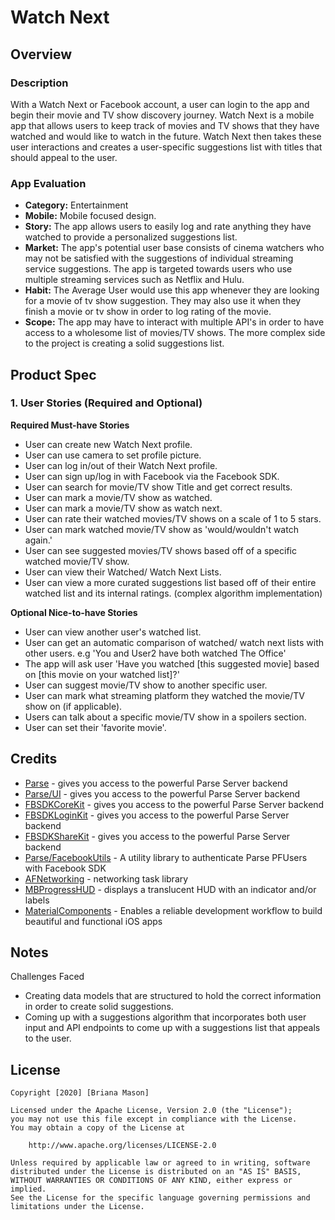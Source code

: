 

# Watch Next


## Overview
### Description

With a Watch Next or Facebook account, a user can login to the app and begin their movie and TV show discovery journey. Watch Next is a mobile app that allows users to keep track of movies and TV shows that they have watched and would like to watch in the future. Watch Next then takes these user interactions and creates a user-specific suggestions list with titles that should appeal to the user.


### App Evaluation

- **Category:** Entertainment 
- **Mobile:** Mobile focused design. 
- **Story:** The app allows users to easily log and rate anything they have watched to provide a personalized suggestions list.
- **Market:** The app's potential user base consists of cinema watchers who may not be satisfied with the suggestions of individual streaming service suggestions. The app is targeted towards users who use multiple streaming services such as Netflix and Hulu.
- **Habit:** The Average User would use this app whenever they are looking for a movie of tv show suggestion. They may also use it when they finish a movie or tv show in order to log rating of the movie.
- **Scope:** The app may have to interact with multiple API's in order to have access to a wholesome list of movies/TV shows. The more complex side to the project is creating a solid suggestions list. 

## Product Spec

### 1. User Stories (Required and Optional)

**Required Must-have Stories**

* User can create new Watch Next profile.
* User can use camera to set profile picture.
* User can log in/out of their Watch Next profile.
* User can sign up/log in with Facebook via the Facebook SDK.
* User can search for movie/TV show Title and get correct results.
* User can mark a movie/TV show as watched.
* User can mark a movie/TV show as watch next.
* User can rate their watched movies/TV shows on a scale of 1 to 5 stars.
* User can mark watched movie/TV show as 'would/wouldn't watch again.'
* User can see suggested movies/TV shows based off of a specific watched movie/TV show.
* User can view their Watched/ Watch Next Lists.
* User can view a more curated suggestions list based off of their entire watched list and its internal ratings. (complex algorithm implementation)


**Optional Nice-to-have Stories**

* User can view another user's watched list. 
* User can get an automatic comparison of watched/ watch next lists with other users. e.g 'You and User2 have both watched The Office'
* The app will ask user 'Have you watched [this suggested movie] based on [this movie on your watched list]?'
* User can suggest movie/TV show to another specific user.
* User can mark what streaming platform they watched the movie/TV show on (if applicable).
* Users can talk about a specific movie/TV show in a spoilers section.
* User can set their 'favorite movie'. 
  

## Credits

- [Parse](https://cocoapods.org/pods/Parse) - gives you access to the powerful Parse Server backend
- [Parse/UI](https://cocoapods.org/pods/Parse) - gives you access to the powerful Parse Server backend
- [FBSDKCoreKit](https://developers.facebook.com/docs/ios/downloads/) - gives you access to the powerful Parse Server backend
- [FBSDKLoginKit](https://developers.facebook.com/docs/ios/downloads/) - gives you access to the powerful Parse Server backend
- [FBSDKShareKit](https://developers.facebook.com/docs/ios/downloads/) - gives you access to the powerful Parse Server backend
- [Parse/FacebookUtils](https://cocoapods.org/pods/ParseFacebookUtils) - A utility library to authenticate Parse PFUsers with Facebook SDK
- [AFNetworking](https://github.com/AFNetworking/AFNetworking) - networking task library
- [MBProgressHUD](https://cocoapods.org/pods/MBProgressHUD) - displays a translucent HUD with an indicator and/or labels 
- [MaterialComponents](https://cocoapods.org/pods/MaterialComponents) - Enables a reliable development workflow to build beautiful and functional iOS apps



## Notes

Challenges Faced

- Creating data models that are structured to hold the correct information in order to create solid suggestions.
- Coming up with a suggestions algorithm that incorporates both user input and API endpoints to come up with a suggestions list that appeals to the user.

## License

    Copyright [2020] [Briana Mason]

    Licensed under the Apache License, Version 2.0 (the "License");
    you may not use this file except in compliance with the License.
    You may obtain a copy of the License at

        http://www.apache.org/licenses/LICENSE-2.0

    Unless required by applicable law or agreed to in writing, software
    distributed under the License is distributed on an "AS IS" BASIS,
    WITHOUT WARRANTIES OR CONDITIONS OF ANY KIND, either express or implied.
    See the License for the specific language governing permissions and
    limitations under the License.


